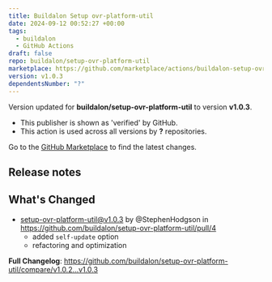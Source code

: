 ```yaml
---
title: Buildalon Setup ovr-platform-util
date: 2024-09-12 00:52:27 +00:00
tags:
  - buildalon
  - GitHub Actions
draft: false
repo: buildalon/setup-ovr-platform-util
marketplace: https://github.com/marketplace/actions/buildalon-setup-ovr-platform-util
version: v1.0.3
dependentsNumber: "?"
---
```



Version updated for **buildalon/setup-ovr-platform-util** to version **v1.0.3**.
- This publisher is shown as 'verified' by GitHub.
- This action is used across all versions by **?** repositories.

Go to the [GitHub Marketplace](https://github.com/marketplace/actions/buildalon-setup-ovr-platform-util) to find the latest changes.

## Release notes

## What's Changed
* setup-ovr-platform-util@v1.0.3 by @StephenHodgson in https://github.com/buildalon/setup-ovr-platform-util/pull/4
  - added `self-update` option
  - refactoring and optimization

**Full Changelog**: https://github.com/buildalon/setup-ovr-platform-util/compare/v1.0.2...v1.0.3
